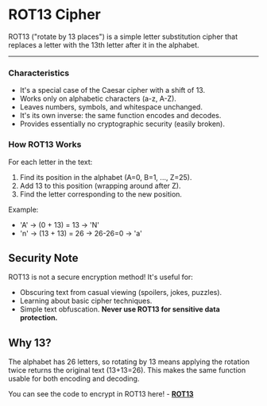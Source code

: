 # ROT13 Cipher

ROT13 ("rotate by 13 places") is a simple letter substitution cipher that replaces a letter with the 13th letter after it in the alphabet.

---

### Characteristics
- It's a special case of the Caesar cipher with a shift of 13.
- Works only on alphabetic characters (a-z, A-Z).
- Leaves numbers, symbols, and whitespace unchanged.
- It's its own inverse: the same function encodes and decodes.
- Provides essentially no cryptographic security (easily broken).

### How ROT13 Works

For each letter in the text:
1. Find its position in the alphabet (A=0, B=1, ..., Z=25).
2. Add 13 to this position (wrapping around after Z).
3. Find the letter corresponding to the new position.

Example:
- 'A' → (0 + 13) = 13 → 'N'
- 'n' → (13 + 13) = 26 → 26-26=0 → 'a'

## Security Note

ROT13 is not a secure encryption method! It's useful for:

- Obscuring text from casual viewing (spoilers, jokes, puzzles).
- Learning about basic cipher techniques.
- Simple text obfuscation.
**Never use ROT13 for sensitive data protection.**

## Why 13?

The alphabet has 26 letters, so rotating by 13 means applying the rotation twice returns the original text (13+13=26). This makes the same function usable for both encoding and decoding.

You can see the code to encrypt in ROT13 here! - **[ROT13]()**